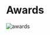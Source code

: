 # Awards

![awards](https://github.com/user-attachments/assets/fd1c83e3-53d5-494c-8fdd-b4fda7f850e1)
